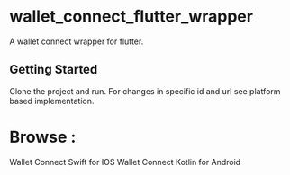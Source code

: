 # wallet_connect_flutter_wrapper

A wallet connect wrapper for flutter.

## Getting Started

Clone the project and run.
For changes in specific id and url see platform based implementation.
# Browse : 
Wallet Connect Swift for IOS
Wallet Connect Kotlin for Android
